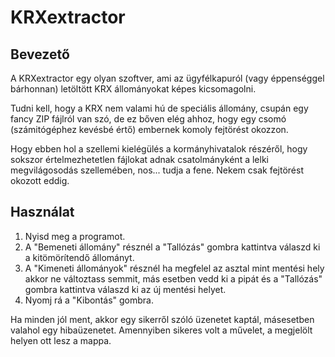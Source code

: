 # KRXextractor

## Bevezető

A KRXextractor egy olyan szoftver, ami az ügyfélkapuról (vagy éppenséggel bárhonnan) letöltött KRX állományokat képes kicsomagolni.

Tudni kell, hogy a KRX nem valami hú de speciális állomány, csupán egy fancy ZIP fájlról van szó, de ez bőven elég ahhoz, hogy egy csomó (számitógéphez kevésbé értő) embernek komoly fejtörést okozzon.

Hogy ebben hol a szellemi kielégülés a kormányhivatalok részéről, hogy sokszor értelmezhetetlen fájlokat adnak csatolmányként a lelki megvilágosodás szellemében, nos... tudja a fene. Nekem csak fejtörést okozott eddig.

## Használat

1. Nyisd meg a programot.
2. A "Bemeneti állomány" résznél a "Tallózás" gombra kattintva válaszd ki a kitömörítendő állományt.
3. A "Kimeneti állományok" résznél ha megfelel az asztal mint mentési hely akkor ne változtass semmit, más esetben vedd ki a pipát és a "Tallózás" gombra kattintva válaszd ki az új mentési helyet.
4. Nyomj rá a "Kibontás" gombra.

Ha minden jól ment, akkor egy sikerről szóló üzenetet kaptál, másesetben valahol egy hibaüzenetet. Amennyiben sikeres volt a művelet, a megjelölt helyen ott lesz a mappa.